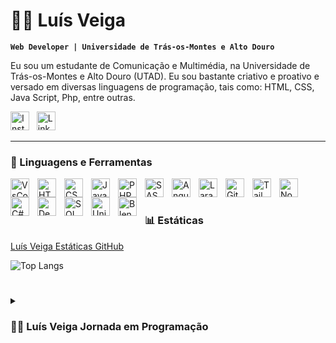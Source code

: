 # 🧑‍💻 Luís Veiga

**`Web Developer | Universidade de Trás-os-Montes e Alto Douro`**

Eu sou um estudante de Comunicação e Multimédia, na Universidade de Trás-os-Montes e Alto Douro (UTAD). Eu sou bastante criativo e proativo e versado em diversas linguagens de programação, tais como: HTML, CSS, Java Script, Php, entre outras.

  <p align="left">
      <a href="https://www.instagram.com/l_veiga11/">
         <img width="30px" alt="Instagram Icon" title="Follow to my Instagram" src="https://upload.wikimedia.org/wikipedia/commons/thumb/9/96/Instagram.svg/1200px-Instagram.svg.png"/></a>&nbsp;&nbsp;
      <a href="https://www.linkedin.com/in/luisveiga11/">
         <img width="30px" alt="Linkedin Icon" title="Follow to my Linkedin" src="https://upload.wikimedia.org/wikipedia/commons/thumb/8/81/LinkedIn_icon.svg/2048px-LinkedIn_icon.svg.png"/></a> 
         
---

### 🧰 Linguagens e Ferramentas

<img align="left" alt="VsCode" width="30px" style="padding-right:10px;" src="https://cdn.jsdelivr.net/gh/devicons/devicon/icons/vscode/vscode-original.svg" />
<img align="left" alt="HTML" width="30px" style="padding-right:10px;" src="https://cdn.jsdelivr.net/gh/devicons/devicon/icons/html5/html5-plain.svg" />
<img align="left" alt="CSS" width="30px" style="padding-right:10px;" src="https://cdn.jsdelivr.net/gh/devicons/devicon/icons/css3/css3-plain.svg" />
<img align="left" alt="JavaScript" width="30px" style="padding-right:10px;" src="https://cdn.jsdelivr.net/gh/devicons/devicon/icons/javascript/javascript-plain.svg" />
<img align="left" alt="PHP" width="30px" style="padding-right:10px;" src="https://cdn.jsdelivr.net/gh/devicons/devicon/icons/php/php-plain.svg" />
<img align="left" alt="SASS" width="30px" style="padding-right:10px;" src="https://cdn.jsdelivr.net/gh/devicons/devicon/icons/sass/sass-original.svg" />
<img align="left" alt="Angular" width="30px" style="padding-right:10px;" src="https://cdn.jsdelivr.net/gh/devicons/devicon/icons/angularjs/angularjs-plain.svg" />
<img align="left" alt="Laravel" width="30px" style="padding-right:10px;" src="https://cdn.jsdelivr.net/gh/devicons/devicon/icons/laravel/laravel-plain.svg" />
<img align="left" alt="Git" width="30px" style="padding-right:10px;" src="https://cdn.jsdelivr.net/gh/devicons/devicon/icons/git/git-original.svg" />
<img align="left" alt="Tailwind CSS" width="30px" style="padding-right:10px;" src="https://cdn.jsdelivr.net/gh/devicons/devicon/icons/tailwindcss/tailwindcss-plain.svg" />
<img align="left" alt="NodeJS" width="30px" style="padding-right:10px;" src="https://cdn.jsdelivr.net/gh/devicons/devicon/icons/nodejs/nodejs-original.svg" />
<img align="left" alt="C#" width="30px" style="padding-right:10px;" src="https://cdn.jsdelivr.net/gh/devicons/devicon/icons/csharp/csharp-plain.svg" />
<img align="left" alt="Debian" width="30px" style="padding-right:10px;" src="https://cdn.jsdelivr.net/gh/devicons/devicon/icons/debian/debian-original.svg" />
<img align="left" alt="SQL" width="30px" style="padding-right:10px;" src="https://cdn.jsdelivr.net/gh/devicons/devicon/icons/mysql/mysql-plain.svg" />
<img align="left" alt="Unity" width="30px" style="padding-right:10px;" src="https://cdn.jsdelivr.net/gh/devicons/devicon/icons/unity/unity-original.svg" />
<img align="left" alt="Blender" width="30px" style="padding-right:10px;" src="https://cdn.jsdelivr.net/gh/devicons/devicon/icons/blender/blender-original.svg" />
<br />

#

### 📊 Estáticas

[Luís Veiga Estáticas GitHub](https://github-readme-stats.vercel.app/api?username=LuisVeiga11&show_icons=true&theme=transparent&hide=contribs,prs)

![Top Langs](https://github-readme-stats.vercel.app/api/top-langs/?username=LuisVeiga11&theme=transparent&layout=compact&size_weight=0.5&count_weight=0.5)

#

<details>
 <summary><h3>👨‍💻 Luís Veiga Jornada em Programação</h3></summary>
   Olá!
